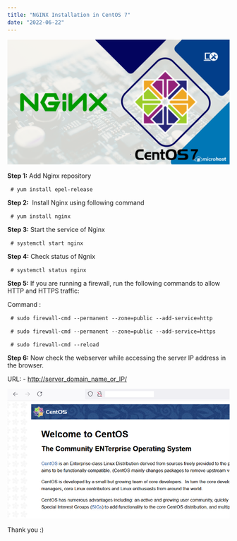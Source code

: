 ```yaml
---
title: "NGINX Installation in CentOS 7"
date: "2022-06-22"
---
```


![](images/NGINX-Installation-in-CentOS-7-1024x576.png)

**Step 1:** Add Nginx repository

```
 # yum install epel-release 
```

**Step 2:**  Install Nginx using following command

```
 # yum install nginx 
```

**Step 3:** Start the service of Nginx

```
 # systemctl start nginx 
```

**Step 4:** Check status of Ngnix

```
 # systemctl status nginx 
```

**Step 5:** If you are running a firewall, run the following commands to allow HTTP and HTTPS traffic:

Command :

```
 # sudo firewall-cmd --permanent --zone=public --add-service=http  
```

```
 # sudo firewall-cmd --permanent --zone=public --add-service=https 
```

```
 # sudo firewall-cmd --reload 
```

**Step 6:** Now check the webserver while accessing the server IP address in the browser. 

URL: - [http://server\_domain\_name\_or\_IP/](http://server_domain_name_or_ip/)

![](images/pasted-image-0-8-3.png)

Thank you :)
